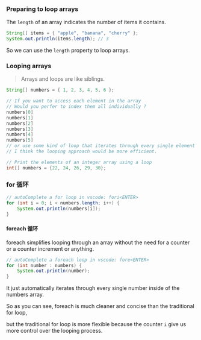 ### Preparing to loop arrays

The `length` of an array indicates the number of items it contains.

```java
String[] items = { "apple", "banana", "cherry" };
System.out.println(items.length); // 3
```

So we can use the `length` property to loop arrays.

### Looping arrays

> Arrays and loops are like siblings.

```java
String[] numbers = { 1, 2, 3, 4, 5, 6 };

// If you want to access each element in the array
// Would you perfer to index them all individually ?
numbers[0]
numbers[1]
numbers[2]
numbers[3]
numbers[4]
numbers[5]
// or use some kind of loop that iterates through every single element in the array ?
// I think the looping approach would be more efficient.
```

```java
// Print the elements of an integer array using a loop
int[] numbers = {22, 24, 26, 29, 30};
```

### for 循环

```java
// autoComplete a for loop in vscode: fori<ENTER>
for (int i = 0; i < numbers.length; i++) {
    System.out.println(numbers[i]);
}
```

#### foreach 循环

foreach simplifies looping through an array without the need for a counter or a counter increment or anything.

```java
// autoComplete a foreach loop in vscode: fore<ENTER>
for (int number : numbers) {
    System.out.println(number);
}
```

It just automatically iterates through every single number inside of the numbers array.

So as you can see, foreach is much cleaner and concise than the traditional for loop,

but the traditional for loop is more flexible because the counter `i` give us more control over the looping process.

